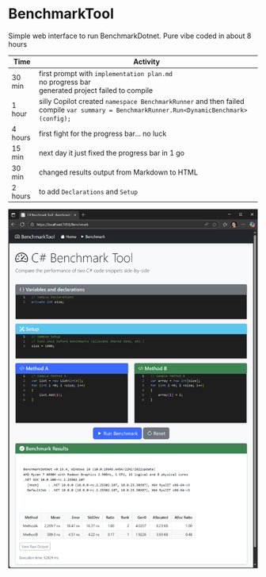 # BenchmarkTool

Simple web interface to run BenchmarkDotnet.
Pure vibe coded in about 8 hours

| Time   | Activity                                                                                                                                                            |
|--------|---------------------------------------------------------------------------------------------------------------------------------------------------------------------|
| 30 min | first prompt with `implementation plan.md`<br>no progress bar<br>generated project failed to compile                                                                 |
| 1 hour | silly Copilot created `namespace BenchmarkRunner` and then failed compile `var summary = BenchmarkRunner.Run<DynamicBenchmark>(config);`                                             |
| 4 hours | first fight for the progress bar... no luck                                                                                                                          |
| 15 min | next day it just fixed the progress bar in 1 go                                                                                                                     |
| 30 min | changed results output from Markdown to HTML                                                                                                                        |
| 2 hours| to add `Declarations` and `Setup`                                                                                                                                  |

![BenchmarkTool Screenshot](./screenshot.png)
